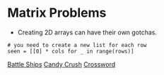 # Matrix Problems

- Creating 2D arrays can have their own gotchas.

```
# you need to create a new list for each row
seen = [[0] * cols for _ in range(rows)]
```


[Battle Ships](https://leetcode.com/problems/battleships-in-a-board/description/)
[Candy Crush](https://leetcode.com/problems/candy-crush/description/)
[Crossword](https://leetcode.com/problems/check-if-word-can-be-placed-in-crossword/description/)
